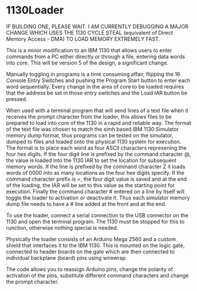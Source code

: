 # 1130Loader

IF BUILDING ONE, PLEASE WAIT. I AM CURRENTLY DEBUGGING A MAJOR CHANGE WHICH USES THE 1130 CYCLE STEAL (equivalent of Direct Memory Access - DMA) TO LOAD MEMORY EXTREMELY FAST.

This is a minor modification to an IBM 1130 that allows users to enter commands from a PC either directly or through a file, entering data words into core. This will be version 5 of the design, a significant change. 

Manually toggling in programs is a time consuming affair, flipping the 16 Console Entry Switches and pushing the Program Start button to enter each word sequentially. Every change in the area of core to be loaded requires that the address be set in those entry switches and the Load IAR button be pressed. 

When used with a terminal program that will send lines of a text file when it receives the prompt character from the loader, this allows files to be prepared to load into core of the 1130 in a rapid and reliable way. The format of the text file was chosen to match the simh based IBM 1130 Simulator memory dump format, thus programs can be tested on the simulator, dumped to files and loaded onto the physical 1130 system for execution. The format is to place each word as four ASCII characters represening the four hex digits. If the four digit line is prefixed by the command character @, the value is loaded into the 1130 IAR to set the location for subsequent memory words. If the line is prefixed by the command character Z it loads words of 0000 into as many locations as the four hex digits specify. If the command character prefix is =, the four digit value is saved and at the end of the loading, the IAR will be set to this value as the starting point for execution. Finally the command character # entered on a line by itself will toggle the loader to activation or deactivate it. Thus each simulator memory dump file needs to have a # line added at the front and at the end. 

To use the loader, connect a serial connection to the USB connector on the 1130 and open the terminal program. The 1130 must be stopped for this to runction, otherwise nothing special is needed. 

Physically the loader consists of an Arduino Mega 2560 and a custom shield that interfaces it to the IBM 1130. This is mounted on the logic gate, connected to header boards on the gate which are then connected to individual backplane (board) pins using wirewrap. 

The code allows you to reassign Arduino pins, change the polarity of activation of the pins, substitute different command characters and change the prompt character. 
